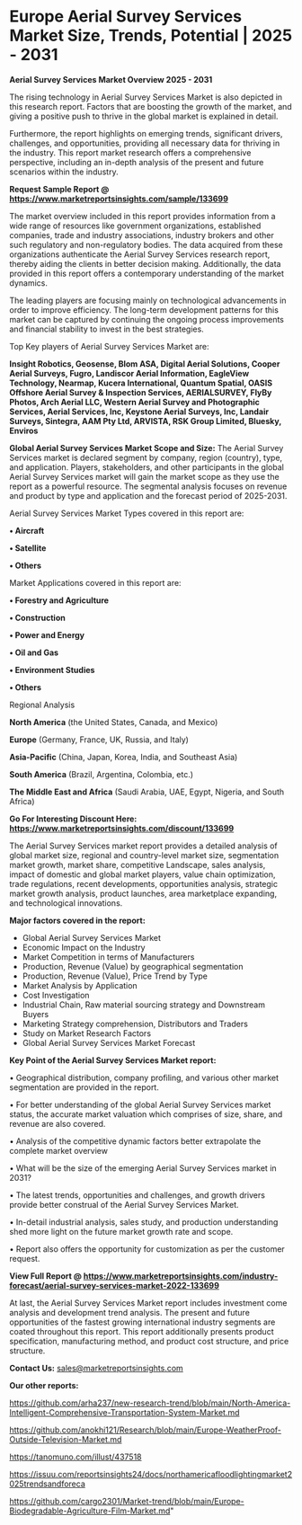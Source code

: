 # Europe Aerial Survey Services Market Size, Trends, Potential | 2025 - 2031

<Strong> Aerial Survey Services Market Overview 2025 - 2031</strong>

The rising technology in Aerial Survey Services Market is also depicted in this research report. Factors that are boosting the growth of the market, and giving a positive push to thrive in the global market is explained in detail.

Furthermore, the report highlights on emerging trends, significant drivers, challenges, and opportunities, providing all necessary data for thriving in the industry. This report market research offers a comprehensive perspective, including an in-depth analysis of the present and future scenarios within the industry.

<strong>Request Sample Report @ <a href=https://www.marketreportsinsights.com/sample/133699>https://www.marketreportsinsights.com/sample/133699</a></strong>

The market overview included in this report provides information from a wide range of resources like government organizations, established companies, trade and industry associations, industry brokers and other such regulatory and non-regulatory bodies. The data acquired from these organizations authenticate the Aerial Survey Services research report, thereby aiding the clients in better decision making. Additionally, the data provided in this report offers a contemporary understanding of the market dynamics.

The leading players are focusing mainly on technological advancements in order to improve efficiency. The long-term development patterns for this market can be captured by continuing the ongoing process improvements and financial stability to invest in the best strategies.

Top Key players of Aerial Survey Services Market are:

<strong>Insight Robotics, Geosense, Blom ASA, Digital Aerial Solutions, Cooper Aerial Surveys, Fugro, Landiscor Aerial Information, EagleView Technology, Nearmap, Kucera International, Quantum Spatial, OASIS Offshore Aerial Survey & Inspection Services, AERIALSURVEY, FlyBy Photos, Arch Aerial LLC, Western Aerial Survey and Photographic Services, Aerial Services, Inc, Keystone Aerial Surveys, Inc, Landair Surveys, Sintegra, AAM Pty Ltd, ARVISTA, RSK Group Limited, Bluesky, Enviros</strong>

<strong><b>Global Aerial Survey Services Market Scope and Size:</b></strong>
The Aerial Survey Services market is declared segment by company, region (country), type, and application. Players, stakeholders, and other participants in the global Aerial Survey Services market will gain the market scope as they use the report as a powerful resource. The segmental analysis focuses on revenue and product by type and application and the forecast period of 2025-2031.

Aerial Survey Services Market Types covered in this report are:

<strong>• Aircraft

• Satellite

• Others</strong>

Market Applications covered in this report are:

<strong>• Forestry and Agriculture

• Construction

• Power and Energy

• Oil and Gas

• Environment Studies

• Others</strong> 

Regional Analysis

<strong>North America</strong> (the United States, Canada, and Mexico)

<strong>Europe</strong> (Germany, France, UK, Russia, and Italy)

<strong>Asia-Pacific</strong> (China, Japan, Korea, India, and Southeast Asia)

<strong>South America</strong> (Brazil, Argentina, Colombia, etc.)

<strong>The Middle East and Africa</strong> (Saudi Arabia, UAE, Egypt, Nigeria, and South Africa)

<strong>Go For Interesting Discount Here: <a href=https://www.marketreportsinsights.com/discount/133699>https://www.marketreportsinsights.com/discount/133699</a></strong>

The Aerial Survey Services market report provides a detailed analysis of global market size, regional and country-level market size, segmentation market growth, market share, competitive Landscape, sales analysis, impact of domestic and global market players, value chain optimization, trade regulations, recent developments, opportunities analysis, strategic market growth analysis, product launches, area marketplace expanding, and technological innovations.

<strong><b>Major factors covered in the report:</b></strong>
<ul>
  <li>Global Aerial Survey Services Market </li>
  <li>Economic Impact on the Industry</li>
  <li>Market Competition in terms of Manufacturers</li>
  <li>Production, Revenue (Value) by geographical segmentation</li>
  <li>Production, Revenue (Value), Price Trend by Type</li>
  <li>Market Analysis by Application</li>
  <li>Cost Investigation</li>
  <li>Industrial Chain, Raw material sourcing strategy and Downstream Buyers</li>
  <li>Marketing Strategy comprehension, Distributors and Traders</li>
  <li>Study on Market Research Factors</li>
  <li>Global Aerial Survey Services Market Forecast</li>
</ul>

<strong><b>Key Point of the Aerial Survey Services Market report:</b></strong>

• Geographical distribution, company profiling, and various other market segmentation are provided in the report.

• For better understanding of the global Aerial Survey Services market status, the accurate market valuation which comprises of size, share, and revenue are also covered.

• Analysis of the competitive dynamic factors better extrapolate the complete market overview

• What will be the size of the emerging Aerial Survey Services market in 2031?

• The latest trends, opportunities and challenges, and growth drivers provide better construal of the Aerial Survey Services Market.

• In-detail industrial analysis, sales study, and production understanding shed more light on the future market growth rate and scope.

• Report also offers the opportunity for customization as per the customer request.

<strong><b>View Full Report @ <a href=https://www.marketreportsinsights.com/industry-forecast/aerial-survey-services-market-2022-133699>https://www.marketreportsinsights.com/industry-forecast/aerial-survey-services-market-2022-133699</a></b></strong>


At last, the Aerial Survey Services Market report includes investment come analysis and development trend analysis. The present and future opportunities of the fastest growing international industry segments are coated throughout this report. This report additionally presents product specification, manufacturing method, and product cost structure, and price structure.

<strong>Contact Us:</strong>
sales@marketreportsinsights.com

<strong>Our other reports:</strong>

<a href=https://github.com/arha237/new-research-trend/blob/main/North-America-Intelligent-Comprehensive-Transportation-System-Market.md>https://github.com/arha237/new-research-trend/blob/main/North-America-Intelligent-Comprehensive-Transportation-System-Market.md</a>

<a href=https://github.com/anokhi121/Research/blob/main/Europe-WeatherProof-Outside-Television-Market.md>https://github.com/anokhi121/Research/blob/main/Europe-WeatherProof-Outside-Television-Market.md</a>

<a href=https://tanomuno.com/illust/437518>https://tanomuno.com/illust/437518</a>

<a href=https://issuu.com/reportsinsights24/docs/northamericafloodlightingmarket2025trendsandforeca>https://issuu.com/reportsinsights24/docs/northamericafloodlightingmarket2025trendsandforeca</a>

<a href=https://github.com/cargo2301/Market-trend/blob/main/Europe-Biodegradable-Agriculture-Film-Market.md>https://github.com/cargo2301/Market-trend/blob/main/Europe-Biodegradable-Agriculture-Film-Market.md</a>"

